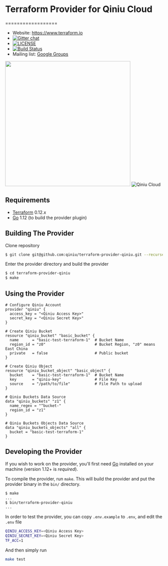 # Terraform Provider for Qiniu Cloud
==================

- Website: https://www.terraform.io
- [![Gitter chat](https://badges.gitter.im/hashicorp-terraform/Lobby.png)](https://gitter.im/hashicorp-terraform/Lobby)
- [![LICENSE](https://img.shields.io/badge/license-Mozilla--2.0-yellowgreen)](https://www.mozilla.org/en-US/MPL/2.0/)
- [![Build Status](https://api.travis-ci.org/bachue/terraform-provider-qiniu.svg?branch=master)](https://travis-ci.org/bachue/terraform-provider-qiniu)
- Mailing list: [Google Groups](http://groups.google.com/group/terraform-tool)

<img src="https://cdn.rawgit.com/hashicorp/terraform-website/master/content/source/assets/images/logo-hashicorp.svg" width="400px">
<img src="https://mars-assets.qnssl.com/qiniulog/img-slogan-blue-en.png" alt="Qiniu Cloud">

Requirements
------------

-	[Terraform](https://www.terraform.io/downloads.html) 0.12.x
-	[Go](https://golang.org/doc/install) 1.12 (to build the provider plugin)

Building The Provider
---------------------

Clone repository

```sh
$ git clone git@github.com:qiniu/terraform-provider-qiniu.git --recurse-submodules
```

Enter the provider directory and build the provider

```sh
$ cd terraform-provider-qiniu
$ make
```

Using the Provider
----------------------

```hcl
# Configure Qiniu Account
provider "qiniu" {
  access_key = "<Qiniu Access Key>"
  secret_key = "<Qiniu Secret Key>"
}

# Create Qiniu Bucket
resource "qiniu_bucket" "basic_bucket" {
  name      = "basic-test-terraform-1"  # Bucket Name
  region_id = "z0"                      # Bucket Region, "z0" means East China
  private   = false                     # Public bucket
}

# Create Qiniu Object
resource "qiniu_bucket_object" "basic_object" {
  bucket    = "basic-test-terraform-1"  # Bucket Name
  key       = "qiniu-key"               # File Key
  source    = "/path/to/file"           # File Path to upload
}

# Qiniu Buckets Data Source
data "qiniu_buckets" "z1" {
  name_regex = "^bucket-"
  region_id = "z1"
}

# Qiniu Buckets Objects Data Source
data "qiniu_buckets_objects" "all" {
  bucket = "basic-test-terraform-1"
}
```

Developing the Provider
---------------------------

If you wish to work on the provider, you'll first need [Go](http://www.golang.org) installed on your machine (version 1.12+ is *required*).

To compile the provider, run `make`. This will build the provider and put the provider binary in the `bin/` directory.

```sh
$ make
...
$ bin/terraform-provider-qiniu
...
```

In order to test the provider, you can copy `.env.example` to `.env`, and edit the `.env` file

```sh
QINIU_ACCESS_KEY=<Qiniu Access Key>
QINIU_SECRET_KEY=<Qiniu Secret Key>
TF_ACC=1
```

And then simply run

```sh
make test
```
